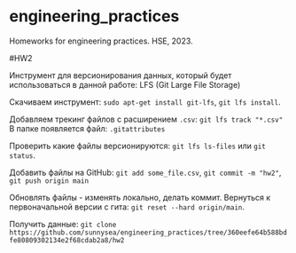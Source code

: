 # engineering_practices
Homeworks for engineering practices. HSE, 2023.

#HW2

Инструмент для версионирования данных, который будет использоваться в данной работе: LFS (Git Large File Storage)

Скачиваем инструмент: `sudo apt-get install git-lfs`, `git lfs install`.

Добавляем трекинг файлов с расширением `.csv`: `git lfs track "*.csv"`
В папке появляется файл: `.gitattributes` 

Проверить какие файлы версионируются: `git lfs ls-files` или `git status`.


Добавить файлы на GitHub: `git add some_file.csv`, `git commit -m "hw2"`, `git push origin main`

Обновлять файлы - изменять локально, делать коммит. Вернуться к первоначальной версии с гита: `git reset --hard origin/main`.

Получить данные: `git clone https://github.com/sunnysea/engineering_practices/tree/360eefe64b588bdfe80809302134e2f68cdab2a8/hw2`

